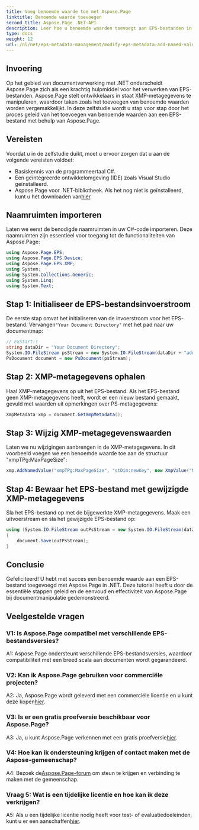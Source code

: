 ```yaml
---
title: Voeg benoemde waarde toe met Aspose.Page
linktitle: Benoemde waarde toevoegen
second_title: Aspose.Page .NET-API
description: Leer hoe u benoemde waarden toevoegt aan EPS-bestanden in .NET met behulp van Aspose.Page. Deze uitgebreide tutorial begeleidt u stap voor stap door het proces.
type: docs
weight: 12
url: /nl/net/eps-metadata-management/modify-eps-metadata-add-named-value/
---
```

## Invoering

Op het gebied van documentverwerking met .NET onderscheidt Aspose.Page zich als een krachtig hulpmiddel voor het verwerken van EPS-bestanden. Aspose.Page stelt ontwikkelaars in staat XMP-metagegevens te manipuleren, waardoor taken zoals het toevoegen van benoemde waarden worden vergemakkelijkt. In deze zelfstudie wordt u stap voor stap door het proces geleid van het toevoegen van benoemde waarden aan een EPS-bestand met behulp van Aspose.Page.

## Vereisten

Voordat u in de zelfstudie duikt, moet u ervoor zorgen dat u aan de volgende vereisten voldoet:

- Basiskennis van de programmeertaal C#.
- Een geïntegreerde ontwikkelomgeving (IDE) zoals Visual Studio geïnstalleerd.
-  Aspose.Page voor .NET-bibliotheek. Als het nog niet is geïnstalleerd, kunt u het downloaden van[hier](https://releases.aspose.com/page/net/).

## Naamruimten importeren

Laten we eerst de benodigde naamruimten in uw C#-code importeren. Deze naamruimten zijn essentieel voor toegang tot de functionaliteiten van Aspose.Page:

```csharp
using Aspose.Page.EPS;
using Aspose.Page.EPS.Device;
using Aspose.Page.EPS.XMP;
using System;
using System.Collections.Generic;
using System.Linq;
using System.Text;
```

## Stap 1: Initialiseer de EPS-bestandsinvoerstroom

 De eerste stap omvat het initialiseren van de invoerstroom voor het EPS-bestand. Vervangen`"Your Document Directory"` met het pad naar uw documentmap:

```csharp
// ExStart:1
string dataDir = "Your Document Directory";
System.IO.FileStream psStream = new System.IO.FileStream(dataDir + "add_named_value_input.eps", System.IO.FileMode.Open, System.IO.FileAccess.Read);
PsDocument document = new PsDocument(psStream);
```

## Stap 2: XMP-metagegevens ophalen

Haal XMP-metagegevens op uit het EPS-bestand. Als het EPS-bestand geen XMP-metagegevens heeft, wordt er een nieuw bestand gemaakt, gevuld met waarden uit opmerkingen over PS-metagegevens:

```csharp
XmpMetadata xmp = document.GetXmpMetadata();
```

## Stap 3: Wijzig XMP-metagegevenswaarden

Laten we nu wijzigingen aanbrengen in de XMP-metagegevens. In dit voorbeeld voegen we een benoemde waarde toe aan de structuur "xmpTPg:MaxPageSize":

```csharp
xmp.AddNamedValue("xmpTPg:MaxPageSize", "stDim:newKey", new XmpValue("NewValue"));
```

## Stap 4: Bewaar het EPS-bestand met gewijzigde XMP-metagegevens

Sla het EPS-bestand op met de bijgewerkte XMP-metagegevens. Maak een uitvoerstream en sla het gewijzigde EPS-bestand op:

```csharp
using (System.IO.FileStream outPsStream = new System.IO.FileStream(dataDir + "add_named_value_output.eps", System.IO.FileMode.Create, System.IO.FileAccess.Write))
{
    document.Save(outPsStream);
}
```

## Conclusie

Gefeliciteerd! U hebt met succes een benoemde waarde aan een EPS-bestand toegevoegd met Aspose.Page in .NET. Deze tutorial heeft u door de essentiële stappen geleid en de eenvoud en effectiviteit van Aspose.Page bij documentmanipulatie gedemonstreerd.

## Veelgestelde vragen

### V1: Is Aspose.Page compatibel met verschillende EPS-bestandsversies?

A1: Aspose.Page ondersteunt verschillende EPS-bestandsversies, waardoor compatibiliteit met een breed scala aan documenten wordt gegarandeerd.

### V2: Kan ik Aspose.Page gebruiken voor commerciële projecten?

 A2: Ja, Aspose.Page wordt geleverd met een commerciële licentie en u kunt deze kopen[hier](https://purchase.aspose.com/buy).

### V3: Is er een gratis proefversie beschikbaar voor Aspose.Page?

 A3: Ja, u kunt Aspose.Page verkennen met een gratis proefversie[hier](https://releases.aspose.com/).

### V4: Hoe kan ik ondersteuning krijgen of contact maken met de Aspose-gemeenschap?

 A4: Bezoek de[Aspose.Page-forum](https://forum.aspose.com/c/page/39) om steun te krijgen en verbinding te maken met de gemeenschap.

### Vraag 5: Wat is een tijdelijke licentie en hoe kan ik deze verkrijgen?

 A5: Als u een tijdelijke licentie nodig heeft voor test- of evaluatiedoeleinden, kunt u er een aanschaffen[hier](https://purchase.aspose.com/temporary-license/).